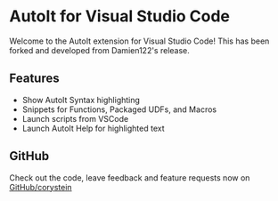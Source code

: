 # AutoIt for Visual Studio Code

Welcome to the AutoIt extension for Visual Studio Code! This has been forked 
and developed from Damien122's release.

## Features

* Show AutoIt Syntax highlighting
* Snippets for Functions, Packaged UDFs, and Macros
* Launch scripts from VSCode
* Launch AutoIt Help for highlighted text 

## GitHub
Check out the code, leave feedback and feature requests now on [GitHub/corystein](https://github.com/corystein/AutoIt-VSCode)
